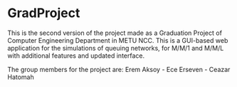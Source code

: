 # GradProject
This is the second version of the project made as a Graduation Project of Computer Engineering Department in METU NCC. This is a GUI-based web application for the simulations of queuing networks, for M/M/1 and M/M/L with additional features and updated interface.

The group members for the project are: Erem Aksoy - Ece Erseven - Ceazar Hatomah
